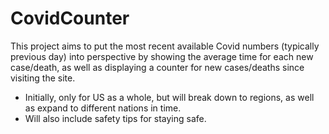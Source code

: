 # CovidCounter

This project aims to put the most recent available Covid numbers (typically previous day) into perspective by showing the average time for each new case/death, as well as displaying a counter for new cases/deaths since visiting the site.

 - Initially, only for US as a whole, but will break down to regions, as well as expand to different nations in time. 
 - Will also include safety tips for staying safe. 
